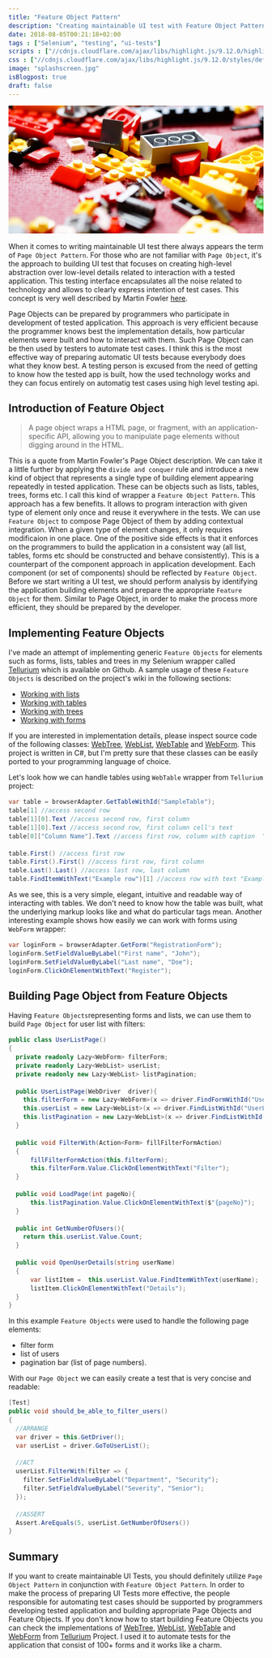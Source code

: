 ```yaml
---
title: "Feature Object Pattern"
description: "Creating maintainable UI test with Feature Object Pattern."
date: 2018-08-05T00:21:18+02:00
tags : ["Selenium", "testing", "ui-tests"]
scripts : ["//cdnjs.cloudflare.com/ajax/libs/highlight.js/9.12.0/highlight.min.js", "//cdnjs.cloudflare.com/ajax/libs/fitvids/1.2.0/jquery.fitvids.min.js"]
css : ["//cdnjs.cloudflare.com/ajax/libs/highlight.js/9.12.0/styles/default.min.css"]
image: "splashscreen.jpg"
isBlogpost: true
draft: false
---
```

![splashscreen](splashscreen.jpg)

When it comes to writing maintainable UI test there always appears the term of `Page Object Pattern`. For those who are not familiar with `Page Object`, it's the approach to building UI test that focuses on creating high-level abstraction over low-level details related to interaction with a tested application. This testing interface encapsulates all the noise related to technology and allows to clearly express intention of test cases. This concept is very well described by Martin Fowler [here](https://martinfowler.com/bliki/PageObject.html). 

Page Objects can be prepared by programmers who participate in development of tested application. This approach is very efficient because the programmer knows best the implementation details, how particular elements were built and how to interact with them. Such Page Object can be then used by testers to automate test cases. I think this is the most effective way of preparing automatic UI tests because everybody does what they know best. A testing person is excused from the need of getting to know how the tested app is built, how the used technology works and they can focus entirely on automatig test cases using high level testing api. 

## Introduction of Feature Object

> A page object wraps a HTML page, or fragment, with an application-specific API, allowing you to manipulate page elements without digging around in the HTML.

This is a quote from Martin Fowler's Page Object description. We can take it a little further by applying the `divide and conquer` rule and introduce a new kind of object that represents a single type of building element appearing repeatedly in tested application. These can be objects such as lists, tables, trees, forms etc. I call this kind of wrapper a `Feature Object Pattern`. This approach has a few benefits. It allows to program interaction with given type of element only once and reuse it everywhere in the tests. We can use `Feature Object` to compose Page Object of them by adding contextual integration. When a given type of element changes, it only requires modificaion in one place. One of the positive side effects is that it enforces on the programmers to build the application in a consistent way (all list, tables, forms etc should be constructed and behave consistently). This is a counterpart of the component approach in application development. Each component (or set of components) should be reflected by `Feature Object`. Before we start writing a UI test, we should perform analysis by identifying the application building elements and prepare the appropriate `Feature Object` for them. Similar to Page Object, in order to make the process more efficient, they should be prepared by the developer. 

## Implementing Feature Objects

I've made an attempt of implementing generic `Feature Objects` for elements such as forms, lists, tables and trees in my Selenium wrapper called [Tellurium](https://github.com/cezarypiatek/Tellurium) which is available on Github.  A sample usage of these `Feature Objects` is described on the project's wiki in the following sections:

- [Working with lists](https://github.com/cezarypiatek/Tellurium/wiki/Working-with-lists)
- [Working with tables](https://github.com/cezarypiatek/Tellurium/wiki/Working-with-tables)
- [Working with trees](https://github.com/cezarypiatek/Tellurium/wiki/Working-with-trees)
- [Working with forms](https://github.com/cezarypiatek/Tellurium/wiki/Working-with-forms)

If you are interested in implementation details, please inspect source code of the following classes: [WebTree](https://github.com/cezarypiatek/Tellurium/blob/6bd0673a04464f67ea6a41700c5d3419a9e028ce/Src/MvcPages/WebPages/WebTree.cs), [WebList](https://github.com/cezarypiatek/Tellurium/blob/4b3e8188f65d39a996621538823f876a68b8d4a3/Src/MvcPages/WebPages/WebList.cs), [WebTable](https://github.com/cezarypiatek/Tellurium/blob/4b3e8188f65d39a996621538823f876a68b8d4a3/Src/MvcPages/WebPages/WebTable.cs) and [WebForm](https://github.com/cezarypiatek/Tellurium/blob/4b3e8188f65d39a996621538823f876a68b8d4a3/Src/MvcPages/WebPages/WebForms/WebForm.cs). This project is written in C#, but I'm pretty sure that these classes can be easily ported to your programming language of choice.

Let's look how we can handle tables using `WebTable` wrapper from `Tellurium` project:

```csharp
var table = browserAdapter.GetTableWithId("SampleTable");
table[1] //access second row
table[1][0].Text //access second row, first column
table[1][0].Text //access second row, first column cell's text
table[0]["Column Name"].Text //access first row, column with caption  "Column Name" 

table.First() //access first row
table.First().First() //access first row, first column
table.Last().Last() //access last row, last column
table.FindItemWithText("Example row")[1] //access row with text "Example row", second colum
```

As we see, this is a very simple, elegant, intuitive and readable way of interacting with tables. We don't need to know how the table was built, what the underlying markup looks like and what do particular tags mean. Another interesting example shows how easily we can work with forms using `WebForm` wrapper:

```csharp
var loginForm = browserAdapter.GetForm("RegistrationForm");
loginForm.SetFieldValueByLabel("First name", "John");
loginForm.SetFieldValueByLabel("Last name", "Doe");
loginForm.ClickOnElementWithText("Register");
```

## Building Page Object from Feature Objects

Having `Feature Objects`representing forms and lists, we can use them to build `Page Object` for user list with filters:

```csharp
public class UserListPage()
{
  private readonly Lazy<WebForm> filterForm;
  private readonly Lazy<WebList> userList;
  private readonly new Lazy<WebList> listPagination;

  public UserListPage(WebDriver  driver){    
    this.filterForm = new Lazy<WebForm>(x => driver.FindFormWithId("UserFilterForm"));
    this.userList = new Lazy<WebList>(x => driver.FindListWithId("UserList"));
    this.listPagination = new Lazy<WebList>(x => driver.FindListWithId("UserListPagination"));
  }

  public void FilterWith(Action<Form> fillFilterFormAction)
  {
      fillFilterFormAction(this.filterForm);
      this.filterForm.Value.ClickOnElementWithText("Filter");
  }

  public void LoadPage(int pageNo){
      this.listPagination.Value.ClickOnElementWithText($"{pageNo}");
  }

  public int GetNumberOfUsers(){
    return this.userList.Value.Count;
  }

  public void OpenUserDetails(string userName)
  {
      var listItem =  this.userList.Value.FindItemWithText(userName);
      listItem.ClickOnElementWithText("Details");
  }
}
```

In this example `Feature Objects` were used to handle the following page elements: 

 - filter form 
 - list of users
 - pagination bar (list of page numbers). 
 

With our `Page Object` we can easily create a test that is very concise and readable:

```csharp
[Test]
public void should_be_able_to_filter_users()
{  
  //ARRANGE
  var driver = this.GetDriver();
  var userList = driver.GoToUserList();

  //ACT
  userList.FilterWith(filter => {
    filter.SetFieldValueByLabel("Department", "Security");
    filter.SetFieldValueByLabel("Severity", "Senior");
  });

  //ASSERT
  Assert.AreEquals(5, userList.GetNumberOfUsers())
}
```

## Summary
If you want to create maintainable UI Tests, you should definitely utilize `Page Object Pattern` in conjunction with `Feature Object Pattern`. In order to make the process of preparing UI Tests more effective, the people responsible for automating test cases should be supported by programmers developing tested application and building appropriate Page Objects and Feature Objects. If you don't know how to start building Feature Objects you can check the implementations of [WebTree](https://github.com/cezarypiatek/Tellurium/blob/6bd0673a04464f67ea6a41700c5d3419a9e028ce/Src/MvcPages/WebPages/WebTree.cs), [WebList](https://github.com/cezarypiatek/Tellurium/blob/4b3e8188f65d39a996621538823f876a68b8d4a3/Src/MvcPages/WebPages/WebList.cs), [WebTable](https://github.com/cezarypiatek/Tellurium/blob/4b3e8188f65d39a996621538823f876a68b8d4a3/Src/MvcPages/WebPages/WebTable.cs) and [WebForm](https://github.com/cezarypiatek/Tellurium/blob/4b3e8188f65d39a996621538823f876a68b8d4a3/Src/MvcPages/WebPages/WebForms/WebForm.cs) from [Tellurium](https://github.com/cezarypiatek/Tellurium) Project. I used it to automate tests for the application that consist of 100+ forms and it works like a charm.